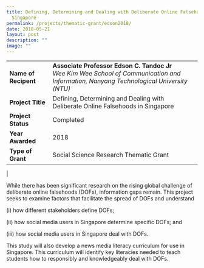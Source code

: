 ```yaml
---
title: Defining, Determining and Dealing with Deliberate Online Falsehoods in
  Singapore
permalink: /projects/thematic-grant/edson2018/
date: 2018-05-21
layout: post
description: ""
image: ""
---
```

|  |  |
|---|---|
| **Name of Recipent** | **Associate Professor Edson C. Tandoc Jr**<br>_Wee Kim Wee School of Communication and Information, Nanyang Technological University (NTU)_ |
| **Project Title** | Defining, Determining and Dealing with Deliberate Online Falsehoods in Singapore |
| **Project Status** | Completed |
| **Year Awarded** | 2018 |
| **Type of Grant** | Social Science Research Thematic Grant |
|

While there has been significant research on the rising global challenge of deliberate online falsehoods (DOFs), information gaps remain. This project seeks to examine factors that facilitate the spread of DOFs and understand

(i) how different stakeholders define DOFs;

(ii) how social media users in Singapore determine specific DOFs; and

(iii) how social media users in Singapore deal with DOFs.

This study will also develop a news media literacy curriculum for use in Singapore. This curriculum will identify key literacies needed to teach students how to responsibly and knowledgeably deal with DOFs.